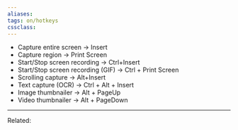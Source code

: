 ```yaml
---
aliases:
tags: on/hotkeys 
cssclass:
---
```


- Capture entire screen → Insert
- Capture region → Print Screen
- Start/Stop screen recording → Ctrl+Insert
- Start/Stop screen recording (GIF) → Ctrl + Print Screen
- Scrolling capture → Alt+Insert
- Text capture (OCR) → Ctrl + Alt + Insert
- Image thumbnailer → Alt + PageUp
- Video thumbnailer → Alt + PageDown

---

Related:
